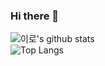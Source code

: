 ### Hi there 👋
![이로's github stats](https://github-readme-stats.vercel.app/api?username=Coder-Iro&count_private=true&show_icons=true)  
![Top Langs](https://github-readme-stats.vercel.app/api/top-langs/?username=Coder-Iro&langs_count=10&layout=compact)
<!--
**Coder-Iro/Coder-Iro** is a ✨ _special_ ✨ repository because its `README.md` (this file) appears on your GitHub profile.

Here are some ideas to get you started:

- 🔭 I’m currently working on ...
- 🌱 I’m currently learning ...
- 👯 I’m looking to collaborate on ...
- 🤔 I’m looking for help with ...
- 💬 Ask me about ...
- 📫 How to reach me: ...
- 😄 Pronouns: ...
- ⚡ Fun fact: ...
-->
